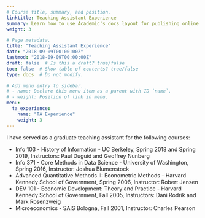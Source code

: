 ```yaml
---
# Course title, summary, and position.
linktitle: Teaching Assistant Experience
summary: Learn how to use Academic's docs layout for publishing online courses, software documentation, and tutorials.
weight: 3

# Page metadata.
title: "Teaching Assistant Experience"
date: "2018-09-09T00:00:00Z"
lastmod: "2018-09-09T00:00:00Z"
draft: false  # Is this a draft? true/false
toc: false  # Show table of contents? true/false
type: docs  # Do not modify.

# Add menu entry to sidebar.
# - name: Declare this menu item as a parent with ID `name`.
# - weight: Position of link in menu.
menu:
  ta_experience:
    name: "TA Experience"
    weight: 3
---
```


I have served as a graduate teaching assistant for the following courses:

- Info 103 - History of Information - UC Berkeley, Spring 2018 and Spring 2019, Instructors: Paul Duguid and Geoffrey Nunberg
- Info 371 - Core Methods in Data Science - University of Washington, Spring 2016, Instructor: Joshua Blumenstock
- Advanced Quantitative Methods II: Econometric Methods - Harvard Kennedy School of Government, Spring 2006, Instructor: Robert Jensen
- DEV 101 - Economic Development: Theory and Practice - Harvard Kennedy School of Government, Fall 2005, Instructors: Dani Rodrik and Mark Rosenzweig
- Microeconomics - SAIS Bologna, Fall 2001, Instructor: Charles Pearson